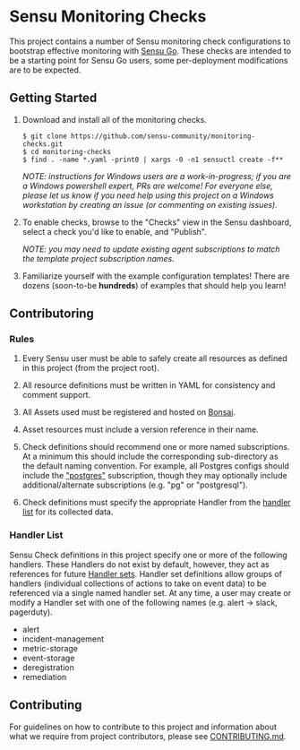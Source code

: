 # Sensu Monitoring Checks

This project contains a number of Sensu monitoring check
configurations to bootstrap effective monitoring with [Sensu
Go](https://sensu.io). These checks are intended to be a starting
point for Sensu Go users, some per-deployment modifications are to be
expected.

## Getting Started 

1. Download and install all of the monitoring checks. 

   ```
   $ git clone https://github.com/sensu-community/monitoring-checks.git
   $ cd monitoring-checks
   $ find . -name *.yaml -print0 | xargs -0 -n1 sensuctl create -f**
   ```
   
   _NOTE: instructions for Windows users are a work-in-progress; if you 
   are a Windows powershell expert, PRs are welcome! For everyone else, 
   please let us know if you need help using this project on a Windows 
   workstation by creating an issue (or commenting on existing issues)._
   
2. To enable checks, browse to the "Checks" view in the Sensu dashboard, select 
   a check you'd like to enable, and "Publish". 
   
   _NOTE: you may need to update existing agent subscriptions to match the 
   template project subscription names._
   
3. Familiarize yourself with the example configuration templates! There are 
   dozens (soon-to-be **hundreds**) of examples that should help you learn!


## Contributoring 

### Rules

1. Every Sensu user must be able to safely create all resources as
   defined in this project (from the project root).

2. All resource definitions must be written in YAML for consistency
   and comment support.

3. All Assets used must be registered and hosted on
   [Bonsai](https://bonsai.sensu.io).

4. Asset resources must include a version reference in their name.

5. Check definitions should recommend one or more named subscriptions. At a
   minimum this should include the corresponding sub-directory as the default
   naming convention. For example, all Postgres configs should include the
   ["postgres"](tree/master/postgres) subscription, though they may optionally
   include additional/alternate subscriptions (e.g. "pg" or "postgresql").

6. Check definitions must specify the appropriate Handler from the
   [handler list](#handler-list) for its collected data.

### Handler List

Sensu Check definitions in this project specify one or more of the
following handlers. These Handlers do not exist by default, however,
they act as references for future [Handler
sets](https://docs.sensu.io/sensu-go/5.14/reference/handlers/#handler-sets).
Handler set definitions allow groups of handlers (individual
collections of actions to take on event data) to be referenced via a
single named handler set. At any time, a user may create or modify a
Handler set with one of the following names (e.g. alert -> slack,
pagerduty).

- alert
- incident-management
- metric-storage
- event-storage
- deregistration
- remediation

## Contributing

For guidelines on how to contribute to this project and information
about what we require from project contributors, please see
[CONTRIBUTING.md](CONTRIBUTING.md).
